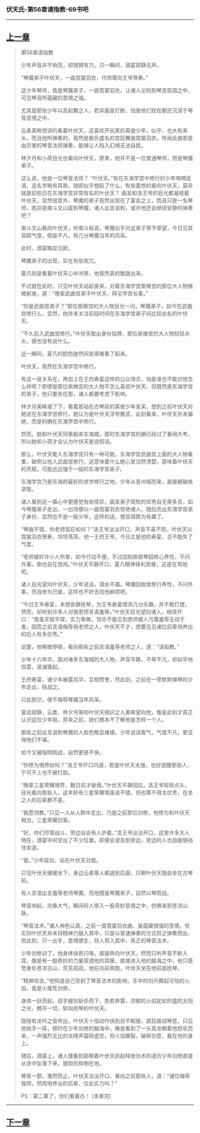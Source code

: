 ### 伏天氏-第56章请指教-69书吧

--------
[上一章](./198eef78e9e48ec2b61215bbd834d495.md)
--------


>
>
>
>第56章请指教
>
>少年声音并不响亮，却铿锵有力，只一瞬间，酒宴寂静无声。
>
>“琴魔弟子叶伏天，一曲霓裳羽衣，代师尊向王爷贺寿。”
>
>这少年琴师，竟是琴魔弟子，一曲霓裳羽衣，让诸人沦陷到琴音氛围之中，可见琴音所蕴藏的意境之强。
>
>尤其是那些少年以及起舞之人，若非画圣打断，怕是他们现在都还沉浸于琴音意境之中。
>
>云柔美眸惊讶的看着叶伏天，这喜欢开玩笑的英俊少年，似乎，也大有来头，而且他所弹奏的，竟然是极负盛名的宫廷舞曲霓裳羽衣，传闻此曲若是由厉害的琴音法师弹奏，能够让人陷入幻境无法自拔。
>
>林夕月和小荷目光也看向叶伏天，原来，他并不是一位普通琴师，而是琴魔弟子。
>
>这么说，他是一位琴音法师？
>“叶伏天。”有在东海学宫中修行的少年喃喃低语，这名字略有耳熟，随即似乎想起了什么，有些震惊的看向叶伏天，莫非就是前些日在东海学宫非常有名的叶伏天？
>画圣和洛王爷的目光都凝视着叶伏天，显然很意外，琴魔的弟子竟然出现在了宴会之上，而且只是一名琴师，若非是南斗文山提到琴魔，诸人出言讽刺，或许他还会继续安静的弹奏吧？
>
>南斗文山看向叶伏天，听南斗枯说，琴魔似乎对这弟子寄予厚望，今日见其容颜气度，倒是不凡，有几分琴魔当年的风采。
>
>此时，酒宴略显沉默。
>
>琴魔弟子的出现，实在有些突兀。
>
>夏凡则是看着叶伏天心中冷笑，他竟然真的敢跳出来。
>
>不过就在此时，只见叶伏天站起身来，对着东海学宫紫微宫的那位大人物微微躬身，道：“晚辈武曲宫弟子叶伏天，拜见学宫长辈。”
>
>“你是武曲宫弟子？”那位紫微宫的大人物目光一闪，琴魔弟子，如今在武曲宫修行么，显然，他并未关注前段时间在东海学宫弟子间比较出名的叶伏天。
>
>“不久前入武曲宫修行。”叶伏天取出身份铭牌，那位紫微宫的大人物轻轻点头，便也没有说什么。
>
>这一瞬间，夏凡的脸色陡然间变得难看了起来。
>
>叶伏天，竟然在东海学宫中修行。
>
>有这一层关系在，再加上在王府寿宴这样的公众场合，怕是谁也不能对他怎么样吧？即便是那位紫微宫的大人物不怎么喜欢叶伏天，但既然是东海学宫的弟子，他只要坐在那，诸人都要考虑下影响。
>
>林夕月美眸凝了下，看着那站在古琴前的英俊少年发呆，想到之前叶伏天对她说在东海学宫修行，她认为是叶伏天浮夸撒谎，此刻看来，叶伏天并未骗她，而是的确在东海学宫中修行。
>
>然而，她和叶伏天同乘船来东海城，那时东海学宫的确已经过了春闱大考，所以她和小荷才会认为叶伏天是说假话。
>
>那么，叶伏天能入东海学宫只有一种可能，东海学宫武曲宫上面的大人物看重，破例让他入武曲宫修行，这意味着什么她心里当然清楚，意味着叶伏天的天赋，可能远远强于一般的东海学宫弟子。
>
>东海学宫乃是东海府最好的求学修行之地，少年从青州城而来，直接被破格录取。
>
>诸人看到这一幕心中更感觉有些怪异，画圣弟子周牧的优秀自无需多言，如今琴魔弟子走出，一出场便以一曲霓裳羽衣惊艳诸人，随后亮出东海学宫弟子身份，显然也不是一般少年，这样的话，便显得颇为有趣了。
>
>“琴曲不错，你老师现在如何？”洛王爷淡淡开口，声音不喜不怒，叶伏天以霓裳羽衣贺寿，坦坦荡荡，他一王府王爷，今日又是他的寿宴，总不能失了气度。
>
>“老师被奸诈小人所害，如今行动不便，不过回到故居琴园修心养性，不问外事，倒也自在悠闲。”叶伏天平静开口，夏凡眼神锋利至极，这是在骂他呢。
>
>诸人目光望向叶伏天，少年说话，滴水不漏，琴魔回故居修行养性，不问外事，而且修为已废，这样也不好去找他麻烦吧。
>
>“今日王爷寿宴，本想安静抚琴，为王爷寿宴增添几分乐趣，并不敢打搅，然而，却听到许多人对我恩师言语羞辱。”叶伏天目光望向诸人，继续开口：“我虽天赋平常，实力卑微，但亦不能见到恩师被人污蔑羞辱无动于衷，因而之前言语侮辱我老师之人，叶伏天不才，想要见见诸位前辈培养出的后人有多优秀。”
>
>说罢，他略微停顿，看向那些之前言语羞辱老师之人，道：“请指教。”
>
>少年十六年华，面对诸多东海城的大人物，声音平静，不卑不亢，却如平地惊雷，波澜骤起。
>
>王府寿宴，诸少年展露风华，互相赞誉，然此刻，之前在一旁默默弹琴的少年走出，挑战之。
>
>只此胆识，便不侮辱琴魔当年风采。
>
>宴会寂静，云柔、林夕月等和叶伏天相识之人美眸望向他，像是此刻才真正认识这位少年般，原来之前，她们根本不了解他是怎样一个人。
>
>那些之前出言讽刺琴魔的人脸色略显难堪，少年说话客气，气度不凡，更显得他们不堪。
>
>如今又被指明挑战，自然更是不快。
>
>“你修为境界如何？”洛王爷开口问道，若是叶伏天太强，也好提醒那些人，宁可不上也不被打脸。
>
>“晚辈三星荣耀境界，数日前才破境。”叶伏天平静回应，洛王爷轻轻点头，目光看向那些人，这年龄有三星荣耀境虽说不错，但也算不得太优秀，在坐之人的后辈都不差。
>
>“我愿领教。”只见一人从人群中走出，乃是之前那位剑修，他修为和叶伏天相当，三星荣耀剑客。
>
>“好，你们尽管战斗，旁边自会有人护着。”洛王爷淡淡开口，这里许多大人物在，酒宴中间空出了不少位置，即便会波及到旁边，旁边的人也自能够挡住余波。
>
>“是。”少年拔剑，站在叶伏天对面。
>
>只见叶伏天缓缓坐下，身边云柔等人都退到后面，只剩叶伏天独自坐在古琴前。
>
>有人言语出言羞辱老师琴魔，而他既是琴魔弟子，自然以琴而战。
>
>琴音响起，沧桑大气，瞬间将人带入一股奇妙意境之中，仿佛来到苍凉山脉。
>
>“琴音法术。”诸人神色认真，之前一首霓裳羽衣曲，虽蕴藏很强的意境，但实则叶伏天并未将精神力融入其中，只是以普通弹奏的方式将之弹奏而出，但此刻，只一出手，意境便生，将人带入其中，真正的琴音法术。
>
>少年剑修动了，他身体快若闪电，直接奔向叶伏天，然而只听声音不断入耳，像是有一股奇妙的力量穿透他的耳膜，直接进入他的脑海之中，他只感觉身处苍凉古山，荒芜孤寂，他在向前奔跑，叶伏天坐在他前面抚琴。
>
>“精神攻击。”他知道自己受到了琴音法术的影响，手中的剑升腾起可怕的火焰，竟是火属性剑修。
>
>身体一跃而起，双手握剑斩杀而下，势若奔雷，浓郁的火焰犹如炽盛的太阳之光，劈开一切，斩向抚琴的叶伏天。
>
>隐隐有龙吟之音传出，叶伏天十指动作快到目不暇接，疯狂拨动琴弦，只见他抬手一挥，顿时在少年剑修的脑海中，像是看到了一头真龙朝着他怒吼而来，一声强烈无比的龙啸声震碎虚空，将火焰撕裂，破碎剑意，轰在他的身上。
>
>随后，酒宴上，诸人便看到那朝着叶伏天跃起释放剑术的凌厉少年剑修直接从空中坠落下来，狼狈的摔倒在地。
>
>琴音一颤，戛然而止，叶伏天淡淡开口，看向之前那些人，道：“诸位侮辱我师，然而培养出的后辈，仅此实力吗？”
>
>PS：第二章了，你们看着办！
>(本章完)
>
>

--------
[下一章](./eb7013117aac6e6556f2753f24fa72a2.md)
--------
